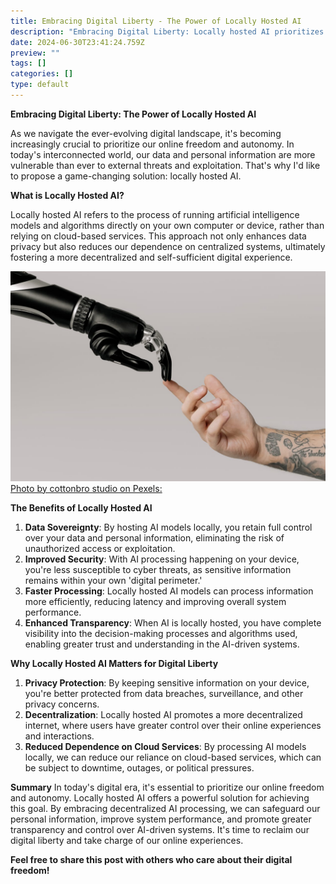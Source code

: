 ```yaml
---
title: Embracing Digital Liberty - The Power of Locally Hosted AI
description: "Embracing Digital Liberty: Locally hosted AI prioritizes online freedom, autonomy, & data privacy by processing AI models on individual devices."
date: 2024-06-30T23:41:24.759Z
preview: ""
tags: []
categories: []
type: default
---
```

**Embracing Digital Liberty: The Power of Locally Hosted AI**

As we navigate the ever-evolving digital landscape, it's becoming increasingly crucial to prioritize our online freedom and autonomy. In today's interconnected world, our data and personal information are more vulnerable than ever to external threats and exploitation. That's why I'd like to propose a game-changing solution: locally hosted AI.

**What is Locally Hosted AI?**

Locally hosted AI refers to the process of running artificial intelligence models and algorithms directly on your own computer or device, rather than relying on cloud-based services. This approach not only enhances data privacy but also reduces our dependence on centralized systems, ultimately fostering a more decentralized and self-sufficient digital experience.

![](assets/img/pexels-cottonbro-6153354.jpg)
[Photo by cottonbro studio on Pexels:](https://www.pexels.com/photo/bionic-hand-and-human-hand-finger-pointing-6153354/)

**The Benefits of Locally Hosted AI**

1. **Data Sovereignty**: By hosting AI models locally, you retain full control over your data and personal information, eliminating the risk of unauthorized access or exploitation.
2. **Improved Security**: With AI processing happening on your device, you're less susceptible to cyber threats, as sensitive information remains within your own 'digital perimeter.'
3. **Faster Processing**: Locally hosted AI models can process information more efficiently, reducing latency and improving overall system performance.
4. **Enhanced Transparency**: When AI is locally hosted, you have complete visibility into the decision-making processes and algorithms used, enabling greater trust and understanding in the AI-driven systems.

**Why Locally Hosted AI Matters for Digital Liberty**

1. **Privacy Protection**: By keeping sensitive information on your device, you're better protected from data breaches, surveillance, and other privacy concerns.
2. **Decentralization**: Locally hosted AI promotes a more decentralized internet, where users have greater control over their online experiences and interactions.
3. **Reduced Dependence on Cloud Services**: By processing AI models locally, we can reduce our reliance on cloud-based services, which can be subject to downtime, outages, or political pressures.

**Summary**
In today's digital era, it's essential to prioritize our online freedom and autonomy. Locally hosted AI offers a powerful solution for achieving this goal. By embracing decentralized AI processing, we can safeguard our personal information, improve system performance, and promote greater transparency and control over AI-driven systems. It's time to reclaim our digital liberty and take charge of our online experiences.

**Feel free to share this post with others who care about their digital freedom!**
